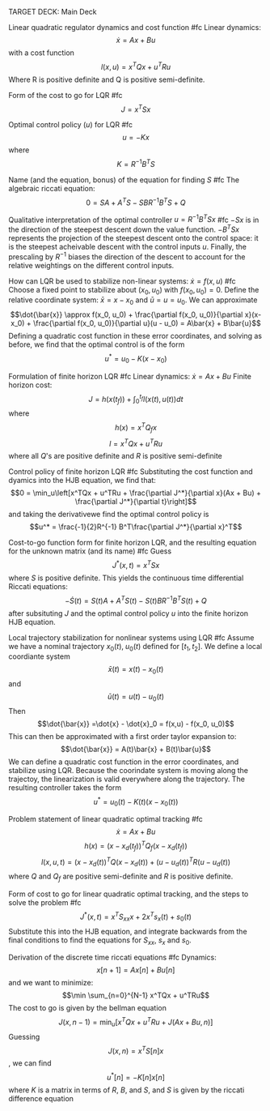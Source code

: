TARGET DECK: Main Deck

Linear quadratic regulator dynamics and cost function  #fc 
Linear dynamics:
$$\dot{x} = Ax + Bu$$
with a cost function
$$l(x,u) = x^TQx + u^TRu$$
Where R is positive definite and Q is positive semi-definite.
<!--ID: 1621612006256-->


Form of the cost to go for LQR #fc 
$$J = x^TSx$$
<!--ID: 1621612006288-->


Optimal control policy ($u$) for LQR #fc 
$$u = -Kx$$ where $$K = R^{-1} B^T S$$
<!--ID: 1621612006292-->


Name (and the equation, bonus) of the equation for finding $S$ #fc 
The algebraic riccati equation:
$$0 = SA + A^TS - SBR^{-1}B^TS + Q$$
<!--ID: 1621612006295-->


Qualitative interpretation of the optimal controller $u = R^{-1}B^TSx$ #fc 
$-Sx$ is in the direction of the steepest descent down the value function. $-B^TSx$ represents the projection of the steepest descent onto the control space: it is the steepest acheivable descent with the control inputs $u$. Finally, the prescaling by $R^{-1}$ biases the direction of the descent to account for the relative weightings on the different control inputs. 
<!--ID: 1621612006298-->


How can LQR be used to stabilize non-linear systems: $\dot{x} = f(x,u)$ #fc 
Choose a fixed point to stabilize about $(x_0, u_0)$ with $f(x_0, u_0) = 0$. 
Define the relative coordinate system:
$\bar{x} = x - x_0$ and $\bar{u} = u = u_0$. We can approximate
$$\dot{\bar{x}} \approx f(x_0, u_0) + \frac{\partial f(x_0, u_0)}{\partial x}(x-x_0) + \frac{\partial f(x_0, u_0)}{\partial u}(u - u_0) = A\bar{x} + B\bar{u}$$
Defining a quadratic cost function in these error coordinates, and solving as before, we find that the optimal control is of the form
$$u^* = u_0 - K(x - x_0)$$
<!--ID: 1621612006301-->


Formulation of finite horizon LQR #fc 
Linear dynamics: $\dot{x} = Ax + Bu$
Finite horizon cost:
$$J = h(x(t_f)) + \int_0^{t_f} l(x(t), u(t))dt$$
where
$$h(x) = x^TQ_fx$$
$$l = x^TQx + u^TRu$$
where all $Q$'s are positive definite and $R$ is positive semi-definite 
<!--ID: 1621612006303-->


Control policy of finite horizon LQR #fc 
Substituting the cost function and dyamics into the HJB equation, we find that:
$$0 = \min_u\left[x^TQx + u^TRu + \frac{\partial J^*}{\partial x}(Ax + Bu) + \frac{\partial J^*}{\partial t}\right]$$
and taking the derivativewe find the optimal control policy is
$$u^* = \frac{-1}{2}R^{-1} B^T\frac{\partial J^*}{\partial x}^T$$
<!--ID: 1621612006306-->



Cost-to-go function form for finite horizon LQR, and the resulting equation for the unknown matrix (and its name) #fc 
Guess
$$J^*(x,t) = x^TSx$$
where $S$ is positive definite. 
This yields the continuous time differential Riccati equations:
$$-\dot{S}(t) = S(t)A + A^TS(t) - S(t) BR^{-1} B^TS(t) + Q$$
after subsituting $J$ and the optimal control policy $u$ into the finite horizon HJB equation.
<!--ID: 1621612006308-->


Local trajectory stabilization for nonlinear systems using LQR #fc 
Assume we have a nominal trajectory $x_0(t), \; u_0(t)$ defined for $[t_1, t_2]$. We define a local coordiante system
$$\bar{x}(t) = x(t) - x_0(t)$$ and $$\bar{u}(t) = u(t) - u_0(t)$$
Then 
$$\dot{\bar{x}} =\dot{x} - \dot{x}_0 = f(x,u) - f(x_0, u_0)$$
This can then be approximated with a first order taylor expansion to:
$$\dot{\bar{x}} = A(t)\bar{x} + B(t)\bar{u}$$
We can define a quadratic cost function in the error coordinates, and stabilize using LQR. Because the coorindate system is moving along the trajectoy, the linearization is valid everywhere along the trajectory. The resulting controller takes the form
$$u^* = u_0(t) - K(t) (x - x_0(t))$$
<!--ID: 1621612006310-->


Problem statement of linear quadratic optimal tracking #fc 
$$\dot{x} = Ax+ Bu$$
$$h(x) = (x - x_d(t_f))^T Q_f (x - x_d(t_f))$$
$$l(x, u, t) = (x - x_d(t))^T Q(x - x_d(t)) + (u - u_d(t))^TR(u-u_d(t))$$
where $Q$ and $Q_f$ are positive semi-definite and $R$ is positive definite. 
<!--ID: 1621612006312-->


Form of cost to go for linear quadratic optimal tracking, and the steps to solve the problem #fc 
$$J^*(x,t) = x^TS_{xx}x + 2x^Ts_x(t)  + s_0(t)$$
Substitute this into the HJB equation, and integrate backwards from the final conditions to find the equations for $S_{xx}$, $s_x$ and $s_0$. 
<!--ID: 1621612006315-->


Derivation of the discrete time riccati equations #fc 
Dynamics:
$$x[n+1] = Ax[n] + Bu[n]$$
and we want to minimize:
$$\min \sum_{n=0}^{N-1} x^TQx + u^TRu$$
The cost to go is given by the bellman equation
$$J(x, n-1) = \min_u \left[ x^TQx + u^TRu + J(Ax + Bu, n)\right]$$
Guessing $$J(x,n) = x^TS[n]x$$, we can find $$u^*[n] = -K[n]x[n]$$ 
where $K$ is a matrix in terms of $R$, $B$, and $S$, and $S$ is given by the riccati difference equation 
<!--ID: 1621612006319-->
